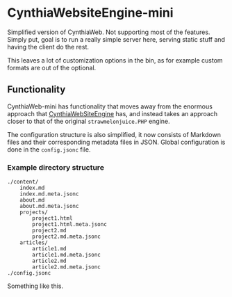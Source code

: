 # CynthiaWebsiteEngine-mini

Simplified version of CynthiaWeb. Not supporting most of the features.
Simply put, goal is to run a really
simple server here, serving static stuff and having the client do the rest.

This leaves a lot of customization options in the bin,
as for example custom formats are out of the optional.

## Functionality

CynthiaWeb-mini has functionality that moves away from the enormous
approach that [CynthiaWebSiteEngine](https://github.com/strawmelonjuice/CynthiaWebSiteEngine)
has, and instead takes an approach closer to that of the
original `strawmelonjuice.PHP` engine.

The configuration structure is also simplified,
it now consists of Markdown files and their
corresponding metadata files in JSON.
Global configuration is done in the `config.jsonc` file.

### Example directory structure

```filetree
./content/
    index.md
    index.md.meta.jsonc
    about.md
    about.md.meta.jsonc
    projects/
        project1.html
        project1.html.meta.jsonc
        project2.md
        project2.md.meta.jsonc
    articles/
        article1.md
        article1.md.meta.jsonc
        article2.md
        article2.md.meta.jsonc
./config.jsonc
```

Something like this.
